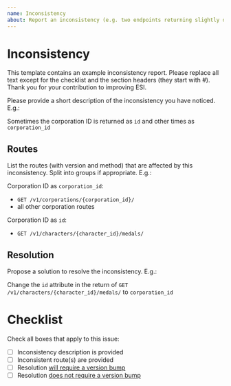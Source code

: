 ```yaml
---
name: Inconsistency
about: Report an inconsistency (e.g. two endpoints returning slightly different names for the same attribute).
---
```


# Inconsistency

This template contains an example inconsistency report. Please replace all text except for the checklist and the section headers (they start with \#). Thank you for your contribution to improving ESI.

Please provide a short description of the inconsistency you have noticed. E.g.:

Sometimes the corporation ID is returned as `id` and other times as `corporation_id`

## Routes

List the routes (with version and method) that are affected by this inconsistency. Split into groups if appropriate. E.g.:

Corporation ID as `corporation_id`:

- `GET /v1/corporations/{corporation_id}/`
- all other corporation routes

Corporation ID as `id`:

- `GET /v1/characters/{character_id}/medals/`

## Resolution

Propose a solution to resolve the inconsistency. E.g.:

Change the `id` attribute in the return of `GET /v1/characters/{character_id}/medals/` to `corporation_id`

# Checklist

Check all boxes that apply to this issue:

- [ ] Inconsistency description is provided
- [ ] Inconsistent route(s) are provided
- [ ] Resolution [will require a version bump](https://docs.esi.evetech.net/docs/breaking_changes)
- [ ] Resolution [does not require a version bump](https://docs.esi.evetech.net/docs/breaking_changes)
